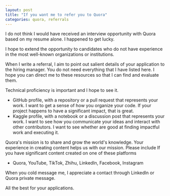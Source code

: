 ```yaml
---
layout: post
title: "If you want me to refer you to Quora"
categories: quora, referrals
---
```



I do not think I would have received an interview opportunity with Quora based on my resume alone. I happened to get lucky.

I hope to extend the opportunity to candidates who do not have experience in the most well-known organizations or institutions.

When I write a referral, I aim to point out salient details of your application to the hiring manager. You do not need everything that I have listed here. I hope you can direct me to these resources so that I can find and evaluate them.

Technical proficiency is important and I hope to see it.
- GitHub profile, with a repository or a pull request that represents your work. I want to get a sense of how you organize your code. If your project happens to have a significant impact, that is great.
- Kaggle profile, with a notebook or a discussion post that represents your work. I want to see how you communicate your ideas and interact with other contributors. I want to see whether are good at finding impactful work and executing it.

Quora's mission is to share and grow the world's knowledge. Your experience in creating content helps us with our mission. Please include If you have significant content created on one of these platforms
- Quora, YouTube, TikTok, Zhihu, LinkedIn, Facebook, Instagram

When you cold message me, I appreciate a contact through LinkedIn or Quora private message.

All the best for your applications.

